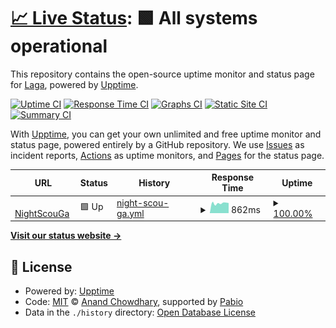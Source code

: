 # [📈 Live Status](https://Laga.github.io/nightscoutga-upptime): <!--live status--> **🟩 All systems operational**

This repository contains the open-source uptime monitor and status page for [Laga](https://Laga.github.io/nightscoutga-upptime), powered by [Upptime](https://github.com/upptime/upptime).

[![Uptime CI](https://github.com/Laga/nightscoutga-upptime/workflows/Uptime%20CI/badge.svg)](https://github.com/Laga/nightscoutga-upptime/actions?query=workflow%3A%22Uptime+CI%22)
[![Response Time CI](https://github.com/Laga/nightscoutga-upptime/workflows/Response%20Time%20CI/badge.svg)](https://github.com/Laga/nightscoutga-upptime/actions?query=workflow%3A%22Response+Time+CI%22)
[![Graphs CI](https://github.com/Laga/nightscoutga-upptime/workflows/Graphs%20CI/badge.svg)](https://github.com/Laga/nightscoutga-upptime/actions?query=workflow%3A%22Graphs+CI%22)
[![Static Site CI](https://github.com/Laga/nightscoutga-upptime/workflows/Static%20Site%20CI/badge.svg)](https://github.com/Laga/nightscoutga-upptime/actions?query=workflow%3A%22Static+Site+CI%22)
[![Summary CI](https://github.com/Laga/nightscoutga-upptime/workflows/Summary%20CI/badge.svg)](https://github.com/Laga/nightscoutga-upptime/actions?query=workflow%3A%22Summary+CI%22)

With [Upptime](https://upptime.js.org), you can get your own unlimited and free uptime monitor and status page, powered entirely by a GitHub repository. We use [Issues](https://github.com/Laga/nightscoutga-upptime/issues) as incident reports, [Actions](https://github.com/Laga/nightscoutga-upptime/actions) as uptime monitors, and [Pages](https://Laga.github.io/nightscoutga-upptime) for the status page.

<!--start: status pages-->
<!-- This summary is generated by Upptime (https://github.com/upptime/upptime) -->
<!-- Do not edit this manually, your changes will be overwritten -->
<!-- prettier-ignore -->
| URL | Status | History | Response Time | Uptime |
| --- | ------ | ------- | ------------- | ------ |
| <img alt="" src="https://icons.duckduckgo.com/ip3/nightscoutga.freeddns.org.ico" height="13"> [NightScouGa](https://nightscoutga.freeddns.org/) | 🟩 Up | [night-scou-ga.yml](https://github.com/Laga/nightscoutga-upptime/commits/HEAD/history/night-scou-ga.yml) | <details><summary><img alt="Response time graph" src="./graphs/night-scou-ga/response-time-week.png" height="20"> 862ms</summary><br><a href="https://Laga.github.io/nightscoutga-upptime/history/night-scou-ga"><img alt="Response time 851" src="https://img.shields.io/endpoint?url=https%3A%2F%2Fraw.githubusercontent.com%2FLaga%2Fnightscoutga-upptime%2FHEAD%2Fapi%2Fnight-scou-ga%2Fresponse-time.json"></a><br><a href="https://Laga.github.io/nightscoutga-upptime/history/night-scou-ga"><img alt="24-hour response time 576" src="https://img.shields.io/endpoint?url=https%3A%2F%2Fraw.githubusercontent.com%2FLaga%2Fnightscoutga-upptime%2FHEAD%2Fapi%2Fnight-scou-ga%2Fresponse-time-day.json"></a><br><a href="https://Laga.github.io/nightscoutga-upptime/history/night-scou-ga"><img alt="7-day response time 862" src="https://img.shields.io/endpoint?url=https%3A%2F%2Fraw.githubusercontent.com%2FLaga%2Fnightscoutga-upptime%2FHEAD%2Fapi%2Fnight-scou-ga%2Fresponse-time-week.json"></a><br><a href="https://Laga.github.io/nightscoutga-upptime/history/night-scou-ga"><img alt="30-day response time 835" src="https://img.shields.io/endpoint?url=https%3A%2F%2Fraw.githubusercontent.com%2FLaga%2Fnightscoutga-upptime%2FHEAD%2Fapi%2Fnight-scou-ga%2Fresponse-time-month.json"></a><br><a href="https://Laga.github.io/nightscoutga-upptime/history/night-scou-ga"><img alt="1-year response time 851" src="https://img.shields.io/endpoint?url=https%3A%2F%2Fraw.githubusercontent.com%2FLaga%2Fnightscoutga-upptime%2FHEAD%2Fapi%2Fnight-scou-ga%2Fresponse-time-year.json"></a></details> | <details><summary><a href="https://Laga.github.io/nightscoutga-upptime/history/night-scou-ga">100.00%</a></summary><a href="https://Laga.github.io/nightscoutga-upptime/history/night-scou-ga"><img alt="All-time uptime 99.96%" src="https://img.shields.io/endpoint?url=https%3A%2F%2Fraw.githubusercontent.com%2FLaga%2Fnightscoutga-upptime%2FHEAD%2Fapi%2Fnight-scou-ga%2Fuptime.json"></a><br><a href="https://Laga.github.io/nightscoutga-upptime/history/night-scou-ga"><img alt="24-hour uptime 100.00%" src="https://img.shields.io/endpoint?url=https%3A%2F%2Fraw.githubusercontent.com%2FLaga%2Fnightscoutga-upptime%2FHEAD%2Fapi%2Fnight-scou-ga%2Fuptime-day.json"></a><br><a href="https://Laga.github.io/nightscoutga-upptime/history/night-scou-ga"><img alt="7-day uptime 100.00%" src="https://img.shields.io/endpoint?url=https%3A%2F%2Fraw.githubusercontent.com%2FLaga%2Fnightscoutga-upptime%2FHEAD%2Fapi%2Fnight-scou-ga%2Fuptime-week.json"></a><br><a href="https://Laga.github.io/nightscoutga-upptime/history/night-scou-ga"><img alt="30-day uptime 100.00%" src="https://img.shields.io/endpoint?url=https%3A%2F%2Fraw.githubusercontent.com%2FLaga%2Fnightscoutga-upptime%2FHEAD%2Fapi%2Fnight-scou-ga%2Fuptime-month.json"></a><br><a href="https://Laga.github.io/nightscoutga-upptime/history/night-scou-ga"><img alt="1-year uptime 99.96%" src="https://img.shields.io/endpoint?url=https%3A%2F%2Fraw.githubusercontent.com%2FLaga%2Fnightscoutga-upptime%2FHEAD%2Fapi%2Fnight-scou-ga%2Fuptime-year.json"></a></details>

<!--end: status pages-->

[**Visit our status website →**](https://Laga.github.io/nightscoutga-upptime)

## 📄 License

- Powered by: [Upptime](https://github.com/upptime/upptime)
- Code: [MIT](./LICENSE) © [Anand Chowdhary](https://anandchowdhary.com), supported by [Pabio](https://pabio.com)
- Data in the `./history` directory: [Open Database License](https://opendatacommons.org/licenses/odbl/1-0/)
